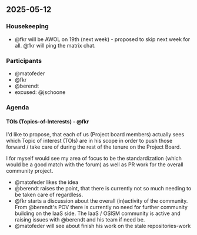 ## 2025-05-12

### Housekeeping

- @fkr will be AWOL on 19th (next week) - proposed to skip next week for all. @fkr will ping the matrix chat.

### Participants
- @matofeder
- @fkr
- @berendt
- excused: @jschoone

### Agenda

#### TOIs (Topics-of-Interests)  - @fkr

I'd like to propose, that each of us (Project board members) actually sees which Topic of interest (TOIs) are in his scope in order to push those forward / take care of during the rest of the tenure on the Project Board.

I for myself would see my area of focus to be the standardization (which would be a good match with the forum) as well as PR work for the overall community project.

- @matofeder likes the idea
- @berendt raises the point, that there is currently not so much needing to be taken care of regardless.
- @fkr starts a discussion about the overall (in)activity of the community. From @berendt's POV there is currently no need for further community building on the IaaS side. The IaaS / OSISM community is active and raising issues with @berendt and his team if need be. 
- @matofeder will see about finish his work on the stale repositories-work
